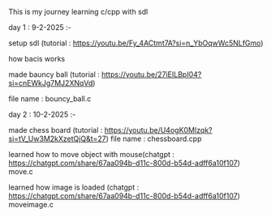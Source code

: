 This is my journey learning c/cpp with sdl

day 1 : 9-2-2025 :-

setup sdl (tutorial : https://youtu.be/Fy_4ACtmt7A?si=n_YbOqwWc5NLfGmo)

how bacis works 

made bauncy ball (tutorial : https://youtu.be/27iEILBpI04?si=cnEWkJg7MJ2XNqVd) 

file name : bouncy_ball.c 

day 2 : 10-2-2025 :-

made chess board (tutorial : https://youtu.be/U4ogK0MIzqk?si=tV_Uw3M2kXzetQjQ&t=27)
file name : chessboard.cpp

learned how to move object with mouse(chatgpt : https://chatgpt.com/share/67aa094b-d11c-800d-b54d-adff6a10f107)
move.c

learned how image is loaded (chatgpt : https://chatgpt.com/share/67aa094b-d11c-800d-b54d-adff6a10f107)
moveimage.c
